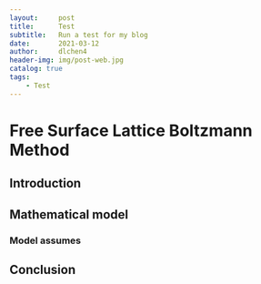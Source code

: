 ```yaml
---
layout:     post
title:      Test
subtitle:   Run a test for my blog
date:       2021-03-12
author:     dlchen4
header-img: img/post-web.jpg
catalog: true
tags:
    - Test
---
```


# Free Surface Lattice Boltzmann Method

## Introduction

## Mathematical model

### Model assumes

## Conclusion
